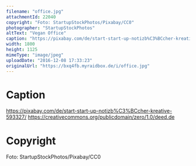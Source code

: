 ```yaml
---
filename: "office.jpg"
attachmentId: 22040
copyright: "Foto: StartupStockPhotos/Pixabay/CC0"
photographer: "StartupStockPhotos"
altText: "Vegan Office"
caption: "https://pixabay.com/de/start-start-up-notizb%C3%BCcher-kreative-593327/\nhttps://creativecommons.org/publicdomain/zero/1.0/deed.de"
width: 1800
height: 1125
mimeType: "image/jpeg"
uploadDate: "2016-12-08 17:33:23"
originalUrl: "https://bxq4fb.myraidbox.de/i/office.jpg"
---
```


# Caption

https://pixabay.com/de/start-start-up-notizb%C3%BCcher-kreative-593327/
https://creativecommons.org/publicdomain/zero/1.0/deed.de

# Copyright

Foto: StartupStockPhotos/Pixabay/CC0
